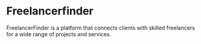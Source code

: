 # Freelancerfinder
FreelancerFinder is a platform that connects clients with skilled freelancers for a wide range of projects and services.

